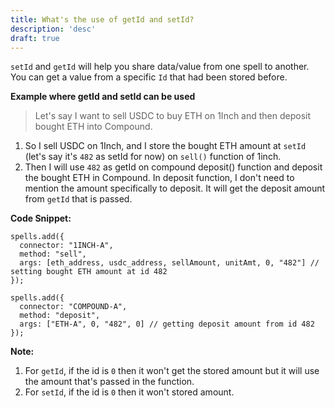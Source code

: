 ```yaml
---
title: What's the use of getId and setId?
description: 'desc'
draft: true 
---
```





`setId` and `getId` will help you share data/value from one spell to another. You can get a value from a specific `Id` that had been stored before.

**Example where getId and setId can be used**

> Let's say I want to sell USDC to buy ETH on 1Inch and then deposit bought ETH into Compound.
1) So I sell USDC on 1Inch, and I store the bought ETH amount at `setId` (let's say it's `482` as setId for now) on `sell()` function of 1inch. 
2) Then I will use `482` as getId on compound deposit() function and deposit the bought ETH in Compound. In deposit function, I don't need to mention the amount specifically to deposit. It will get the deposit amount from `getId` that is passed. 

**Code Snippet:**
```
spells.add({
  connector: "1INCH-A",
  method: "sell",
  args: [eth_address, usdc_address, sellAmount, unitAmt, 0, "482"] // setting bought ETH amount at id 482
});

spells.add({
  connector: "COMPOUND-A",
  method: "deposit",
  args: ["ETH-A", 0, "482", 0] // getting deposit amount from id 482
});
```

**Note:** 
1) For `getId`, if the id is `0` then it won't get the stored amount but it will use the amount that's passed in the function.
2) For `setId`, if the id is `0` then it won't stored amount.